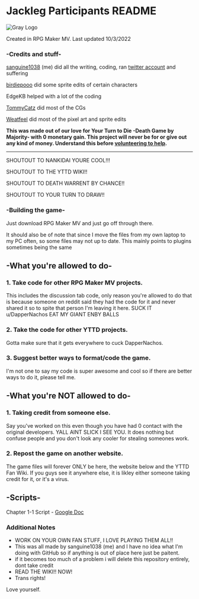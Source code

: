 # Jackleg Participants README
![Gray Logo](https://user-images.githubusercontent.com/74929190/188174222-d369c07c-9c2a-4ae9-9e03-bbbc48faa101.png)

Created in RPG Maker MV. Last updated 10/3/2022

### -Credits and stuff-
[sanguine1038](twitter.com/@sanguine1038) (me) did all the writing, coding, ran [twitter account](twitter.com/@YTTDJP) and suffering

[birdiepooo](twitter/@birdiepooo) did some sprite edits of certain characters

EdgeKB helped with a lot of the coding

[TommyCatz](twitter.com/@MaskedHajime) did most of the CGs

[Weatfeel](twitter/@weatfeels) did most of the pixel art and sprite edits

__This was made out of our love for Your Turn to Die -Death Game by Majority- with 0 monetary gain. This project will never be for or give out any kind of money. Understand this before [volunteering to help](https://docs.google.com/forms/d/e/1FAIpQLSeYrkpuh5HPcMlb4aNnOkcTbI4HrqyfxLbD-bSXGqM6aylzIA/viewform).__

-------------
SHOUTOUT TO NANKIDAI YOURE COOL!!!

SHOUTOUT TO THE YTTD WIKI!!

SHOUTOUT TO DEATH WARRENT BY CHANCE!!

SHOUTOUT TO YOUR TURN TO DRAW!!

### -Building the game-
Just download RPG Maker MV and just go off through there.

It should also be of note that since I move the files from my own laptop to my PC often, so some files may not up to date. This mainly points to plugins sometimes being the same 

## -What you're allowed to do-
###  1. Take code for other RPG Maker MV projects.
 This includes the discussion tab code, only reason you're allowed to do that is because someone on reddit said they had the code for it and never shared it so to spite that person I'm leaving it here. SUCK IT u/DapperNachos EAT MY GIANT ENBY BALLS

### 2. Take the code for other YTTD projects.
  Gotta make sure that it gets everywhere to cuck DapperNachos.
 
### 3. Suggest better ways to format/code the game.
  I'm not one to say my code is super awesome and cool so if there are better ways to do it, please tell me.

## -What you're NOT allowed to do-
### 1. Taking credit from someone else.
  Say you've worked on this even though you have had 0 contact with the original developers. YALL AINT SLICK I SEE YOU. It does nothing but confuse people and you don't look any cooler for stealing someones work.
 
### 2. Repost the game on another website.
  The game files will forever ONLY be here, the website below and the YTTD Fan Wiki. If you guys see it anywhere else, it is likley either someone taking credit for it, or it's a virus.
  
## -Scripts-
Chapter 1-1 Script - [Google Doc](https://docs.google.com/document/d/1GZr6EGSm8yFUxB7u6lelh73EPIXs-4oFWQczQXYC1Wg/edit?usp=sharing)

### Additional Notes
* WORK ON YOUR OWN FAN STUFF, I LOVE PLAYING THEM ALL!! 
* This was all made by sanguine1038 (me) and I have no idea what I'm doing with GitHub so
if anything is out of place here just be paitent.
* if it becomes too much of a problem i will delete this repository entirely, dont take credit
* READ THE WIKI!! NOW!
* Trans rights!

Love yourself.
